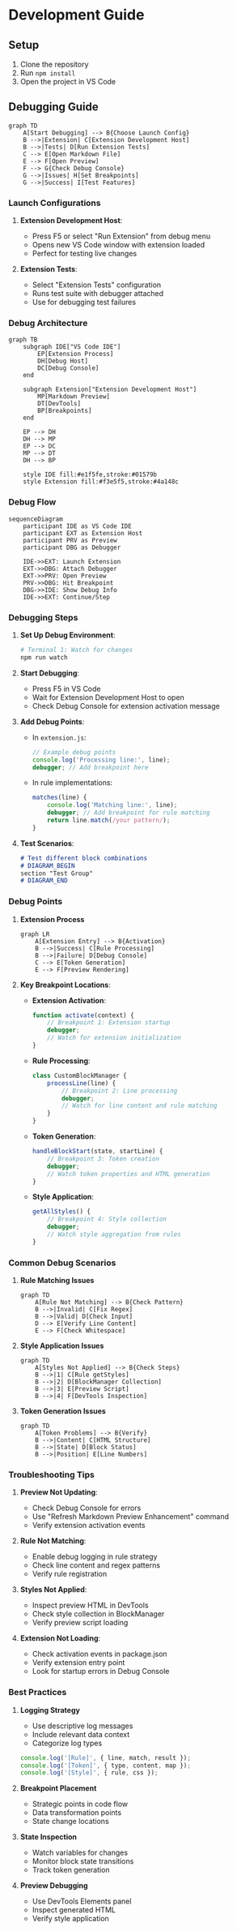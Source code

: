 # Development Guide

## Setup
1. Clone the repository
2. Run `npm install`
3. Open the project in VS Code

## Debugging Guide

```mermaid
graph TD
    A[Start Debugging] --> B{Choose Launch Config}
    B -->|Extension| C[Extension Development Host]
    B -->|Tests| D[Run Extension Tests]
    C --> E[Open Markdown File]
    E --> F[Open Preview]
    F --> G{Check Debug Console}
    G -->|Issues| H[Set Breakpoints]
    G -->|Success| I[Test Features]
```

### Launch Configurations
1. **Extension Development Host**:
   - Press F5 or select "Run Extension" from debug menu
   - Opens new VS Code window with extension loaded
   - Perfect for testing live changes

2. **Extension Tests**:
   - Select "Extension Tests" configuration
   - Runs test suite with debugger attached
   - Use for debugging test failures

### Debug Architecture
```mermaid
graph TB
    subgraph IDE["VS Code IDE"]
        EP[Extension Process]
        DH[Debug Host]
        DC[Debug Console]
    end

    subgraph Extension["Extension Development Host"]
        MP[Markdown Preview]
        DT[DevTools]
        BP[Breakpoints]
    end

    EP --> DH
    DH --> MP
    EP --> DC
    MP --> DT
    DH --> BP

    style IDE fill:#e1f5fe,stroke:#01579b
    style Extension fill:#f3e5f5,stroke:#4a148c
```

### Debug Flow
```mermaid
sequenceDiagram
    participant IDE as VS Code IDE
    participant EXT as Extension Host
    participant PRV as Preview
    participant DBG as Debugger

    IDE->>EXT: Launch Extension
    EXT->>DBG: Attach Debugger
    EXT->>PRV: Open Preview
    PRV->>DBG: Hit Breakpoint
    DBG->>IDE: Show Debug Info
    IDE->>EXT: Continue/Step
```

### Debugging Steps
1. **Set Up Debug Environment**:
   ```bash
   # Terminal 1: Watch for changes
   npm run watch
   ```

2. **Start Debugging**:
   - Press F5 in VS Code
   - Wait for Extension Development Host to open
   - Check Debug Console for extension activation message

3. **Add Debug Points**:
   - In `extension.js`:
     ```javascript
     // Example debug points
     console.log('Processing line:', line);
     debugger; // Add breakpoint here
     ```
   - In rule implementations:
     ```javascript
     matches(line) {
         console.log('Matching line:', line);
         debugger; // Add breakpoint for rule matching
         return line.match(/your pattern/);
     }
     ```

4. **Test Scenarios**:
   ```markdown
   # Test different block combinations
   # DIAGRAM_BEGIN
   section "Test Group"
   # DIAGRAM_END
   ```

### Debug Points
1. **Extension Process**
   ```mermaid
   graph LR
       A[Extension Entry] --> B{Activation}
       B -->|Success| C[Rule Processing]
       B -->|Failure| D[Debug Console]
       C --> E[Token Generation]
       E --> F[Preview Rendering]
   ```

2. **Key Breakpoint Locations**:
   - **Extension Activation**:
     ```javascript
     function activate(context) {
         // Breakpoint 1: Extension startup
         debugger;
         // Watch for extension initialization
     }
     ```

   - **Rule Processing**:
     ```javascript
     class CustomBlockManager {
         processLine(line) {
             // Breakpoint 2: Line processing
             debugger;
             // Watch for line content and rule matching
         }
     }
     ```

   - **Token Generation**:
     ```javascript
     handleBlockStart(state, startLine) {
         // Breakpoint 3: Token creation
         debugger;
         // Watch token properties and HTML generation
     }
     ```

   - **Style Application**:
     ```javascript
     getAllStyles() {
         // Breakpoint 4: Style collection
         debugger;
         // Watch style aggregation from rules
     }
     ```

### Common Debug Scenarios

1. **Rule Matching Issues**
   ```mermaid
   graph TD
       A[Rule Not Matching] --> B{Check Pattern}
       B -->|Invalid| C[Fix Regex]
       B -->|Valid| D[Check Input]
       D --> E[Verify Line Content]
       E --> F[Check Whitespace]
   ```

2. **Style Application Issues**
   ```mermaid
   graph TD
       A[Styles Not Applied] --> B{Check Steps}
       B -->|1| C[Rule getStyles]
       B -->|2| D[BlockManager Collection]
       B -->|3| E[Preview Script]
       B -->|4| F[DevTools Inspection]
   ```

3. **Token Generation Issues**
   ```mermaid
   graph TD
       A[Token Problems] --> B{Verify}
       B -->|Content| C[HTML Structure]
       B -->|State| D[Block Status]
       B -->|Position| E[Line Numbers]
   ```

### Troubleshooting Tips
1. **Preview Not Updating**:
   - Check Debug Console for errors
   - Use "Refresh Markdown Preview Enhancement" command
   - Verify extension activation events

2. **Rule Not Matching**:
   - Enable debug logging in rule strategy
   - Check line content and regex patterns
   - Verify rule registration

3. **Styles Not Applied**:
   - Inspect preview HTML in DevTools
   - Check style collection in BlockManager
   - Verify preview script loading

4. **Extension Not Loading**:
   - Check activation events in package.json
   - Verify extension entry point
   - Look for startup errors in Debug Console

### Best Practices

1. **Logging Strategy**
   - Use descriptive log messages
   - Include relevant data context
   - Categorize log types
   ```javascript
   console.log('[Rule]', { line, match, result });
   console.log('[Token]', { type, content, map });
   console.log('[Style]', { rule, css });
   ```

2. **Breakpoint Placement**
   - Strategic points in code flow
   - Data transformation points
   - State change locations

3. **State Inspection**
   - Watch variables for changes
   - Monitor block state transitions
   - Track token generation

4. **Preview Debugging**
   - Use DevTools Elements panel
   - Inspect generated HTML
   - Verify style application 